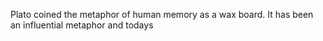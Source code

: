 Plato coined the metaphor of human memory as a wax board. It has been an influential metaphor and todays
